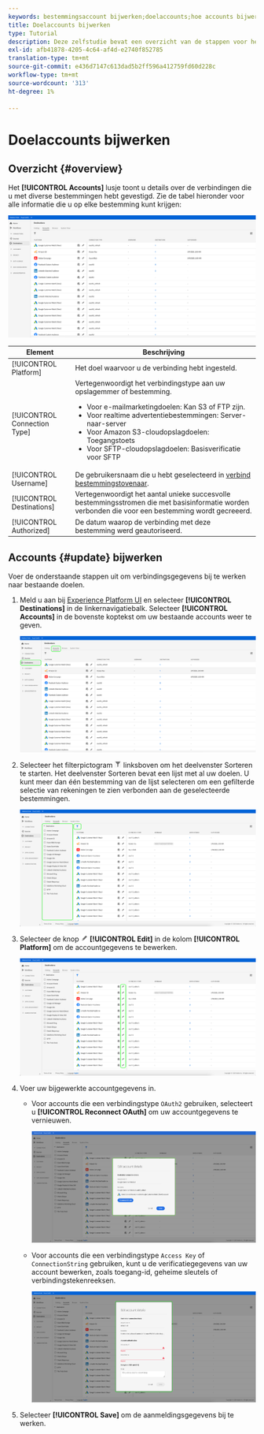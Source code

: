 ```yaml
---
keywords: bestemmingsaccount bijwerken;doelaccounts;hoe accounts bijwerken
title: Doelaccounts bijwerken
type: Tutorial
description: Deze zelfstudie bevat een overzicht van de stappen voor het bijwerken van bestemmingsaccounts in de gebruikersinterface van Adobe Experience Platform
exl-id: afb41878-4205-4c64-af4d-e2740f852785
translation-type: tm+mt
source-git-commit: e436d7147c613dad5b2ff596a412759fd60d228c
workflow-type: tm+mt
source-wordcount: '313'
ht-degree: 1%

---
```


# Doelaccounts bijwerken

## Overzicht {#overview}

Het **[!UICONTROL Accounts]** lusje toont u details over de verbindingen die u met diverse bestemmingen hebt gevestigd. Zie de tabel hieronder voor alle informatie die u op elke bestemming kunt krijgen:

![Het tabblad Accounts](../assets/ui/update-accounts/destination-accounts.png)

| Element | Beschrijving |
|---|---|
| [!UICONTROL Platform] | Het doel waarvoor u de verbinding hebt ingesteld. |
| [!UICONTROL Connection Type] | Vertegenwoordigt het verbindingstype aan uw opslagemmer of bestemming. <ul><li>Voor e-mailmarketingdoelen: Kan S3 of FTP zijn.</li><li>Voor realtime advertentiebestemmingen: Server-naar-server</li><li>Voor Amazon S3-cloudopslagdoelen: Toegangstoets </li><li>Voor SFTP-cloudopslagdoelen: Basisverificatie voor SFTP</li></ul> |
| [!UICONTROL Username] | De gebruikersnaam die u hebt geselecteerd in [verbind bestemmingstovenaar](../catalog/email-marketing/overview.md#connect-destination). |
| [!UICONTROL Destinations] | Vertegenwoordigt het aantal unieke succesvolle bestemmingsstromen die met basisinformatie worden verbonden die voor een bestemming wordt gecreeerd. |
| [!UICONTROL Authorized] | De datum waarop de verbinding met deze bestemming werd geautoriseerd. |

## Accounts {#update} bijwerken

Voer de onderstaande stappen uit om verbindingsgegevens bij te werken naar bestaande doelen.

1. Meld u aan bij [Experience Platform UI](https://platform.adobe.com/) en selecteer **[!UICONTROL Destinations]** in de linkernavigatiebalk. Selecteer **[!UICONTROL Accounts]** in de bovenste koptekst om uw bestaande accounts weer te geven.

   ![Het tabblad Accounts](../assets/ui/update-accounts/accounts-tab.png)

2. Selecteer het filterpictogram ![Filter-pictogram](../assets/ui/update-accounts/filter.png) linksboven om het deelvenster Sorteren te starten. Het deelvenster Sorteren bevat een lijst met al uw doelen. U kunt meer dan één bestemming van de lijst selecteren om een gefilterde selectie van rekeningen te zien verbonden aan de geselecteerde bestemmingen.

   ![Filterdoelen](../assets/ui/update-accounts/filter-accounts.png)

3. Selecteer de knop ![Account bewerken](../assets/ui/workspace/pencil-icon.png) **[!UICONTROL Edit]** in de kolom **[!UICONTROL Platform]** om de accountgegevens te bewerken.

   ![Het tabblad Accounts](../assets/ui/update-accounts/accounts-edit.png)

4. Voer uw bijgewerkte accountgegevens in.

   * Voor accounts die een verbindingstype `OAuth2` gebruiken, selecteert u **[!UICONTROL Reconnect OAuth]** om uw accountgegevens te vernieuwen.

      ![Details OAuth bewerken](../assets/ui/update-accounts/edit-details-oauth.png)


   * Voor accounts die een verbindingstype `Access Key` of `ConnectionString` gebruiken, kunt u de verificatiegegevens van uw account bewerken, zoals toegang-id, geheime sleutels of verbindingstekenreeksen.

      ![Toegangstoets details bewerken](../assets/ui/update-accounts/edit-details-key.png)

5. Selecteer **[!UICONTROL Save]** om de aanmeldingsgegevens bij te werken.
